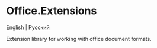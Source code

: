 # Office.Extensions

[English](README.md) | [Русский](README.ru.md)

Extension library for working with office document formats.
